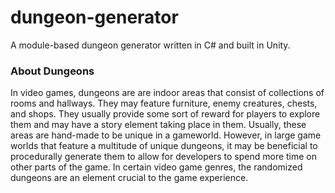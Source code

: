 # dungeon-generator
A module-based dungeon generator written in C# and built in Unity.

### About Dungeons
In video games, dungeons are are indoor areas that consist of collections of rooms and hallways. They may feature furniture, enemy 
creatures, chests, and shops. They usually provide some sort of reward for players to explore them and may have a story element taking 
place in them. Usually, these areas are hand-made to be unique in a gameworld. However, in large game worlds that feature a multitude of 
unique dungeons, it may be beneficial to procedurally generate them to allow for developers to spend more time on other parts of the game.
In certain video game genres, the randomized dungeons are an element crucial to the game experience.
